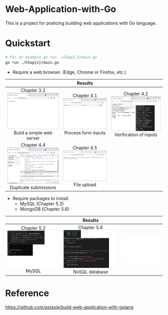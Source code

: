 # Web-Application-with-Go

This is a project for praticing building web applications with Go language.

# Quickstart

``` bash
# For an example go run ./Chap3.2/main.go
go run ./Chap{x}/main.go
```
* Require a web browser. (Edge, Chrome or Firefox, etc.)

|                                                                                                             |                                           Results                                            |                                                                                                   |
| :---------------------------------------------------------------------------------------------------------: | :------------------------------------------------------------------------------------------: | :-----------------------------------------------------------------------------------------------: |
| Chapter 3.2 <br/> ![img](screenshots/Build%20a%20simple%20web%20server.png) <br/> Build a simple web server | Chapter 4.1 <br/>  ![img](screenshots/Process%20form%20inputs.png) <br/> Process form inputs | Chapter 4.2 <br/> ![img](screenshots/Verification%20of%20inputs.png) <br/> Verification of inputs |
|        Chapter 4.4 <br/> ![img](screenshots/Duplicate%20submissions.png) <br/> Duplicate submissions        |           Chapter 4.5 <br/>![img](screenshots/File%20upload.png) <br/> File upload           |

* Require packages to install. 
  * MySQL (Chapter 5.2)
  * MongoDB (Chapter 5.6)

|                                                             |                                     Results                                     |       |
| :---------------------------------------------------------: | :-----------------------------------------------------------------------------: | :---: |
| Chapter 5.2 <br/> ![img](screenshots/MySQL.png) <br/> MySQL | Chapter 5.6 <br/> ![img](screenshots/NoSQL%20database.png) <br/> NoSQL database | ![img](screenshots/blank.png) |

# Reference

https://github.com/astaxie/build-web-application-with-golang